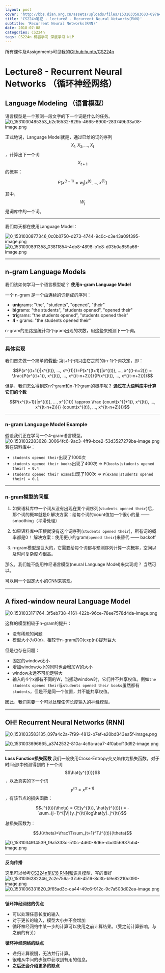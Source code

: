 ```yaml
---
layout: post
cover: 'http://bbs.dian.org.cn/assets/uploads/files/1531033583603-097a4c2a-7f99-4812-b7ef-e20bd343ea5f-image.png'
title: 'CS224n笔记 - lecture8 - Recurrent Neural Networks(RNN)'
subtitle: 'Recurrent Neural Networks(RNN)'
date: 2018-07-08
categories: CS224n
tags: CS224n 机器学习 深度学习 NLP
---
```


所有课件及Assignments可见我的[Github:hunto/CS224n](https://github.com/hunto/CS224n)

# Lecture8 - Recurrent Neural Networks （循环神经网络）
## Language Modeling （语言模型）
语言模型是一个预测一段文字的下一个词是什么的任务。
![0_1531030485353_b2c16532-829b-4665-8900-283749b33a08-image.png](http://bbs.dian.org.cn/assets/uploads/files/1531030485828-b2c16532-829b-4665-8900-283749b33a08-image.png) 

正式地说，Language Model就是，通过已给的词的序列$${X_1, X_2, ..., X_t}$$，计算出下一个词$$X_{t+1}$$的概率：

$$P(x^{(t+1)}=w_j|x^{(t)}, ..., x^{(1)}) $$

其中，$$W_j$$是词库中的一个词。

---
我们每天都在使用Language Model：

![0_1531030877346_0c0b0750-d273-4744-9c0c-c3e43a09f395-image.png](http://bbs.dian.org.cn/assets/uploads/files/1531030878196-0c0b0750-d273-4744-9c0c-c3e43a09f395-image-resized.png) 
![0_1531030891358_03811854-4db8-4898-b1e8-d03b0a859a66-image.png](http://bbs.dian.org.cn/assets/uploads/files/1531030892184-03811854-4db8-4898-b1e8-d03b0a859a66-image-resized.png) 

---
## n-gram Language Models
我们该如何学习一个语言模型呢？
**使用n-gram Language Model**

一个 n-gram 是一个由连续的词组成的序列：
* **uni**grams: "the", "students", "opened", "their"
* **bi**grams: "the students", "students opened", "opened their"
* **tri**grams: "the students opened", "students opened their"
* **4 -** grams: "the students opened their"

n-gram的思路是统计每个gram出现的次数，用这些来预测下一个词。

---
### 具体实现
我们首先做一个简单的**假设**: 第t+1个词只由它之前的(n-1)个词决定，即：

$$P(x^{(t+1)}|x^{(t)}, ..., x^{(1)})=P(x^{(t+1)}|x^{(t)}, ..., x^{(t-n+2)}) = \frac{P(x^{(t+1)}, x^{(t)}, ..., x^{(t-n+2)})}{P(x^{(t)}, ..., x^{(t-n+2)})}$$

但是，我们怎么得到这n个gram和n-1个gram的概率呢？
**通过在大语料库中计算它们的个数**

$$P(x^{(t+1)}|x^{(t)}, ..., x^{(1)}) \approx \frac {count(x^{(+1)}, x^{(t)}, ..., x^{(t-n+2)})} {count(x^{(t)}, ..., x^{(t-n+2)})}$$

---
### n-gram Language Model Example
假设我们正在学习一个4-gram语言模型。
![0_1531032283628_30064fc6-9ac3-4ff9-bce2-53d3527279ba-image.png](http://bbs.dian.org.cn/assets/uploads/files/1531032284112-30064fc6-9ac3-4ff9-bce2-53d3527279ba-image.png) 
若在语料库中：
* `students opened their`出现了1000次
* `students opened their books`出现了400次 => `P(books|students opened their) = 0.4`
* `students opened their exams`出现了100次 => `P(exams|students opened their) = 0.1`
 
---
### **n-gram模型的问题**
1. 如果语料库中一个词从没有出现在某个词序列(`students opened their`)后，那个词的概率就是0
解决方案：给每个词的count值加一个很小的量 —— smoothing（平滑处理）

2. 如果语料库中压根就没有这个词序列(`students opened their`)，所有词的概率都是0！
解决方案：使用更小的gram(`opened their`)来替代 —— backoff

3. n-gram模型是巨大的，它需要给每个词都与预测序列计算一次概率，空间以及时间复杂度均很高。

那么，我们能不能用神经语言模型(neural Language Model)来实现呢？
当然可以。

可以用一个固定大小的CNN来实现。

---
## A fixed-window neural Language Model
![0_1531033171764_3f5eb738-4161-422b-96ce-78ee7578d4da-image.png](http://bbs.dian.org.cn/assets/uploads/files/1531033172349-3f5eb738-4161-422b-96ce-78ee7578d4da-image.png) 

这样的模型相较于n-gram的提升：
* 没有稀疏的问题
* 模型大小为O(n)，相较于n-gram的O(exp(n))提升巨大

但是也存在问题：
* 固定的window太小
* 增加window大小的同时也会增加W的大小
* window永远不可能足够大
* 输入的4个x都有不同的W，当挪动window时，它们并不共享权值。例如`the students opened their`与`students opened their books`虽然都有`students`，但是不是同一个位置，并不能共享权值。

因此，我们需要一个可以处理任何长度输入的神经模型。

---
## **OH! Recurrent Neural Networks (RNN)**
![0_1531033583135_097a4c2a-7f99-4812-b7ef-e20bd343ea5f-image.png](http://bbs.dian.org.cn/assets/uploads/files/1531033583603-097a4c2a-7f99-4812-b7ef-e20bd343ea5f-image.png) 

![0_1531033696665_a3742532-810a-4c9a-aca7-4f0abcf13d92-image.png](http://bbs.dian.org.cn/assets/uploads/files/1531033697269-a3742532-810a-4c9a-aca7-4f0abcf13d92-image.png) 

---
**Loss Function损失函数**
我们一般使用Cross-Entropy交叉熵作为损失函数。对于时间点t中预测得到的下一个词$$\hat{y^{(t)}}$$，以及真实的下一个词$$y^{(t)} = x^{(t+1)}$$，有该节点的损失函数：

$$J^{(t)}(\theta) = CE(y^{(t)}, \hat{y}^{(t)}) = - \sum_{j=1}^{|V|}y_j^{(t)}log\hat{y}_j^{(t)}$$

总损失函数为：

$$J(\theta)=\frac1T\sum_{t=1}^TJ^{(t)}(\theta)$$

![0_1531034914539_f9a5333c-510c-4d60-8d6e-dad056937bb4-image.png](http://bbs.dian.org.cn/assets/uploads/files/1531034915196-f9a5333c-510c-4d60-8d6e-dad056937bb4-image.png) 

---
**反向传播** 

这里可以参考[CS224n笔记8 RNN和语言模型](http://www.hankcs.com/nlp/cs224n-rnn-and-language-models.html)，写的很好
![0_1531036282246_2c2e756a-37c6-4516-8c3b-b9e82210c090-image.png](http://bbs.dian.org.cn/assets/uploads/files/1531036283333-2c2e756a-37c6-4516-8c3b-b9e82210c090-image.png) 
![0_1531036331820_9f65ad3c-ca44-49c6-912c-9c7a503d02ea-image.png](http://bbs.dian.org.cn/assets/uploads/files/1531036332748-9f65ad3c-ca44-49c6-912c-9c7a503d02ea-image.png) 

---
**循环神经网络的优点**
* 可以处理任意长度的输入
* 对于更长的输入，模型大小并不会增加
* 循环神经网络中某一步的计算可以使用之前计算结果。（受之前计算影响，与之前的有关）

**循环神经网络的缺点**
* 递归计算很慢，无法并行计算。
* 很难从中间的步骤中获取到有用的信息。
* **之后还会介绍更多的缺点**
